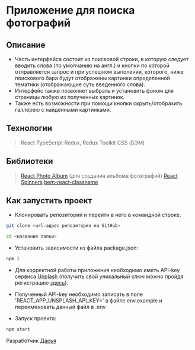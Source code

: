 # Приложение для поиска фотографий

## Описание

- Часть интерфейса состоит из поисковой строки, в которую следует вводить слова (по умолчанию на англ.) и кнопки по которой отправляется запрос и при успешном выполении, которого, ниже поискового бара будут отображены картинки определенной тематики (отображающие суть введенного слова).
- Интерфейс также позволяет выбрать и установить фоном для страницы любую из полученных картинок.
- Также есть возможности при помощи кнопки скрыть/отобразить галлерею с найденными картинками.

## Технологии

> React
> TypeScript
> Redux, Redux Toolkit
> CSS (БЭМ)

## Библиотеки

> [React Photo Album](https://react-photo-album.com/) (для создания альбома фотографий)
> [React Spinners](https://mhnpd.github.io/react-loader-spinner/docs/intro)
> [bem-react-classname](https://github.com/bem/bem-react)


## Как запустить проект

- Клонировать репозиторий и перейти в него в командной строке.

```Bash
git clone <url-адрес репозитория на GitHub>

cd <название папки>
```

- Установить зависимости из файла package.json:

```Bash
npm i
```

- Для корректной работы приложения необходимо иметь API-key сервиса [Unplash](https://unsplash.com/) (получить свой уникальный ключ можно пройдя регистрацию [здесь](https://unsplash.com/developers)).
- Полученный API-key необходимо записать в поле 'REACT_APP_UNSPLASH_API_KEY=' в файле env.example и переименовать данный файл в .env

- Запуск проекта:

```Bash
npm start
```

Разработчик [Дарья](https://github.com/daria-bnn?tab=repositories)

